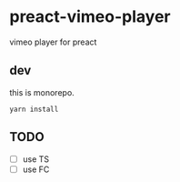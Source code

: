 # preact-vimeo-player

vimeo player for preact

## dev

this is monorepo.

```
yarn install
```

## TODO

- [ ] use TS
- [ ] use FC

